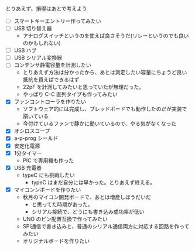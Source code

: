 とりあえず、損得はあとで考えよう

+ [ ] スマートキーエントリー作ってみたい
+ [ ] USB 切り替え器
  + アナログスイッチというのを使えば良さそうだ(リレーというのでも良いのかもしれない)
+ [ ] USB ハブ
+ [ ] USB シリアル変換器
+ [ ] コンデンサ静電容量を計測したい
  + とりあえず方法は分かったから、あとは測定したい容量にちょうど良い抵抗を買えばできるはず
  + 22pF を計測してみたいと思っていたが無理だった。
  + やっぱり C-C 直列タイプも作ってみたい
+ [x] ファンコントローラを作りたい
  + ソフトウェア的には完成し、ブレッドボードでも動作したのだが実装で躓いている
  + 今付けているファンで静かに動いているので、やる気がなくなった
+ [x] オシロスコープ
+ [x] a-p-prog シールド
+ [x] 安定化電源
+ [x] 1分タイマー
  + PIC で専用機も作った
+ [x] USB 充電器
  + typeC にも挑戦したい
    + typeC はまだ自分には早かった。とりあえず終える。
+ [x] マイコンンボードを作りたい
  + 秋月のマイコン開発ボードで、あとは増産しほうだいだ
    + と思ってた時期があった。
    + シリアル接続で、どうにも書き込み成功率が低い
  + UNO のピン配置互換で作ってみたい
  + SPI通信で書き込みと、普通のシリアル通信両方に対応する回路を作ってみたい
  + オリジナルボードを作りたい

